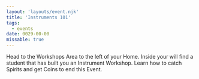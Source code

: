 ```yaml
---
layout: 'layouts/event.njk'
title: 'Instruments 101'
tags:
  - events
date: 0029-00-00
missable: true
---
```

Head to the Workshops Area to the left of your Home. Inside your will find a student that has built you an Instrument Workshop. Learn how to catch Spirits and get Coins to end this Event.